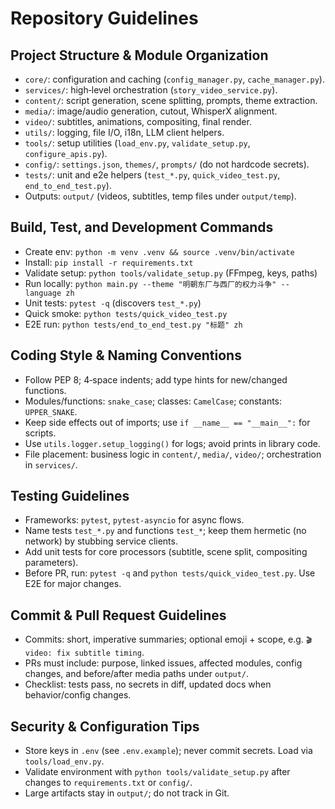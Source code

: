# Repository Guidelines

## Project Structure & Module Organization
- `core/`: configuration and caching (`config_manager.py`, `cache_manager.py`).
- `services/`: high‑level orchestration (`story_video_service.py`).
- `content/`: script generation, scene splitting, prompts, theme extraction.
- `media/`: image/audio generation, cutout, WhisperX alignment.
- `video/`: subtitles, animations, compositing, final render.
- `utils/`: logging, file I/O, i18n, LLM client helpers.
- `tools/`: setup utilities (`load_env.py`, `validate_setup.py`, `configure_apis.py`).
- `config/`: `settings.json`, `themes/`, `prompts/` (do not hardcode secrets).
- `tests/`: unit and e2e helpers (`test_*.py`, `quick_video_test.py`, `end_to_end_test.py`).
- Outputs: `output/` (videos, subtitles, temp files under `output/temp`).

## Build, Test, and Development Commands
- Create env: `python -m venv .venv && source .venv/bin/activate`
- Install: `pip install -r requirements.txt`
- Validate setup: `python tools/validate_setup.py` (FFmpeg, keys, paths)
- Run locally: `python main.py --theme "明朝东厂与西厂的权力斗争" --language zh`
- Unit tests: `pytest -q` (discovers `test_*.py`)
- Quick smoke: `python tests/quick_video_test.py`
- E2E run: `python tests/end_to_end_test.py "标题" zh`

## Coding Style & Naming Conventions
- Follow PEP 8; 4‑space indents; add type hints for new/changed functions.
- Modules/functions: `snake_case`; classes: `CamelCase`; constants: `UPPER_SNAKE`.
- Keep side effects out of imports; use `if __name__ == "__main__":` for scripts.
- Use `utils.logger.setup_logging()` for logs; avoid prints in library code.
- File placement: business logic in `content/`, `media/`, `video/`; orchestration in `services/`.

## Testing Guidelines
- Frameworks: `pytest`, `pytest-asyncio` for async flows.
- Name tests `test_*.py` and functions `test_*`; keep them hermetic (no network) by stubbing service clients.
- Add unit tests for core processors (subtitle, scene split, compositing parameters).
- Before PR, run: `pytest -q` and `python tests/quick_video_test.py`. Use E2E for major changes.

## Commit & Pull Request Guidelines
- Commits: short, imperative summaries; optional emoji + scope, e.g. `🎬 video: fix subtitle timing`.
- PRs must include: purpose, linked issues, affected modules, config changes, and before/after media paths under `output/`.
- Checklist: tests pass, no secrets in diff, updated docs when behavior/config changes.

## Security & Configuration Tips
- Store keys in `.env` (see `.env.example`); never commit secrets. Load via `tools/load_env.py`.
- Validate environment with `python tools/validate_setup.py` after changes to `requirements.txt` or `config/`.
- Large artifacts stay in `output/`; do not track in Git.

